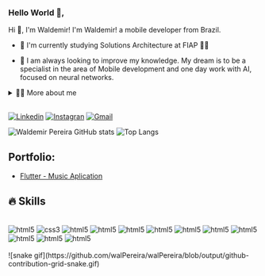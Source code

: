 ### Hello World 👋,

<!-- Presentation -->
<p>
    Hi 👋, I'm Waldemir! I'm Waldemir! a mobile developer from Brazil.

  - 🌱 I'm currently studying Solutions Architecture at FIAP 🚀🚀

  - 🔭 I am always looking to improve my knowledge. My dream is to be a specialist in the area of ​​Mobile development and one day work with AI, focused on neural networks.

</p>
<!-- Dropdown -->
<details>
  <summary>👨‍💻 More about me</summary>

  - 💬 I am 30 years old and currently live in Brazil. I have 6 years of experience in mobile development, working with Hybrid and Native applications. Passionate about technology, education and changing people's lives through programming.

  - ⚡ I like reading, whether it's a good book, manga or comics, as well as watching movies and playing games! I believe that our personal interests contribute to a more accurate perception of things and to solving problems. \o/
</details><br/>


[![Linkedin](https://img.shields.io/badge/LinkedIn-0077B5?style=for-the-badge&logo=linkedin&logoColor=white)](https://www.linkedin.com/in/waldemirgomes/)
[![Instagran](https://img.shields.io/badge/Instagram-E4405F?style=for-the-badge&logo=instagram&logoColor=white)](https://)
[![Gmail](https://img.shields.io/badge/Gmail-D14836?style=for-the-badge&logo=gmail&logoColor=whitee)](https://)

![Waldemir Pereira GitHub stats](https://github-readme-stats.vercel.app/api?username=walPereira&show_icons=true&theme=dracula) ![Top Langs](https://github-readme-stats.vercel.app/api/top-langs/?username=walPereira&layout=compact)

<!-- Portfolio -->
## Portfolio:
- [Flutter - Music Aplication](https://github.com/)


## 🔥 Skills
<div style="display: inline_block"><br/>
    <img align="center" alt="html5" src="https://img.shields.io/badge/HTML5-E34F26?style=for-the-badge&logo=html5&logoColor=white"/>
    <img align="center" alt="css3" src="https://img.shields.io/badge/CSS3-1572B6?style=for-the-badge&logo=css3&logoColor=white"/>
    <img align="center" alt="html5" src="https://img.shields.io/badge/JavaScript-F7DF1E?style=for-the-badge&logo=javascript&logoColor=black"/>
    <img align="center" alt="html5" src="https://img.shields.io/badge/TypeScript-007ACC?style=for-the-badge&logo=typescript&logoColor=white"/>
    <img align="center" alt="html5" src="https://img.shields.io/badge/Node.js-43853D?style=for-the-badge&logo=node.js&logoColor=white"/>
    <img align="center" alt="html5" src="https://img.shields.io/badge/GIT-E44C30?style=for-the-badge&logo=git&logoColor=white"/>
    <img align="center" alt="html5" src="https://img.shields.io/badge/Android-3DDC84?style=for-the-badge&logo=android&logoColor=white"/>
    <img align="center" alt="html5" src="https://img.shields.io/badge/Flutter-02569B?style=for-the-badge&logo=flutter&logoColor=white"/>
    <img align="center" alt="html5" src="https://img.shields.io/badge/Material--UI-0081CB?style=for-the-badge&logo=material-ui&logoColor=white"/>
    <img align="center" alt="html5" src="https://img.shields.io/badge/React_Native-20232A?style=for-the-badge&logo=react&logoColor=61DAFB"/>
    <img align="center" alt="html5" src="https://img.shields.io/badge/Swift-FA7343?style=for-the-badge&logo=swift&logoColor=white"/>
    <img align="center" alt="html5" src="https://img.shields.io/badge/Xamarin-3498DB?style=for-the-badge&logo=xamarin&logoColor=white"/>
</div><br>
![snake gif](https://github.com/walPereira/walPereira/blob/output/github-contribution-grid-snake.gif)








